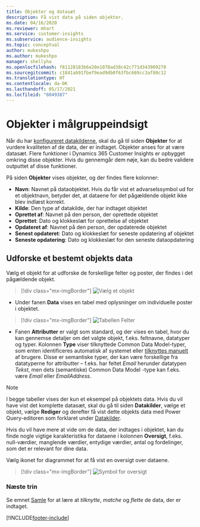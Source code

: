 ```yaml
---
title: Objekter og datasæt
description: Få vist data på siden objekter.
ms.date: 04/16/2020
ms.reviewer: mhart
ms.service: customer-insights
ms.subservice: audience-insights
ms.topic: conceptual
author: mukeshpo
ms.author: mukeshpo
manager: shellyha
ms.openlocfilehash: f81128183b6e20e1078ad38c42c771d343909270
ms.sourcegitcommit: c1841ab91fbef9ead9db0f63fbc669cc3af80c12
ms.translationtype: HT
ms.contentlocale: da-DK
ms.lasthandoff: 05/17/2021
ms.locfileid: "6049387"
---
```

# <a name="entities-in-audience-insights"></a>Objekter i målgruppeindsigt

Når du har [konfigureret datakilderne](data-sources.md), skal du gå til siden **Objekter** for at vurdere kvaliteten af de data, der er indtaget. Objekter anses for at være datasæt. Flere funktioner i Dynamics 365 Customer Insights er opbygget omkring disse objekter. Hvis du gennemgår dem nøje, kan du bedre validere outputtet af disse funktioner.

På siden **Objekter** vises objekter, og der findes flere kolonner:

- **Navn**: Navnet på dataobjektet. Hvis du får vist et advarselssymbol ud for et objektnavn, betyder det, at dataene for det pågældende objekt ikke blev indlæst korrekt.
- **Kilde**: Den type af datakilde, der har indtaget objektet
- **Oprettet af**: Navnet på den person, der oprettede objektet
- **Oprettet**: Dato og klokkeslæt for oprettelse af objektet
- **Opdateret af**: Navnet på den person, der opdaterede objektet
- **Senest opdateret**: Dato og klokkeslæt for seneste opdatering af objektet
- **Seneste opdatering**: Dato og klokkeslæt for den seneste dataopdatering

## <a name="exploring-a-specific-entitys-data"></a>Udforske et bestemt objekts data

Vælg et objekt for at udforske de forskellige felter og poster, der findes i det pågældende objekt.

> [!div class="mx-imgBorder"]
> ![Vælg et objekt](media/data-manager-entities-data.png "Vælge et objekt")

- Under fanen **Data** vises en tabel med oplysninger om individuelle poster i objektet.

> [!div class="mx-imgBorder"]
> ![Tabellen Felter](media/data-manager-entities-fields.PNG "Tabellen Felter")

- Fanen **Attributter** er valgt som standard, og der vises en tabel, hvor du kan gennemse detaljer om det valgte objekt, f.eks. feltnavne, datatyper og typer. Kolonnen **Type** viser tilknyttede Common Data Model-typer, som enten identificeres automatisk af systemet eller [tilknyttes manuelt](map-entities.md) af brugere. Disse er semantiske typer, der kan være forskellige fra datatyperne for attributter – f.eks. har feltet *Email* herunder datatypen *Tekst*, men dets (semantiske) Common Data Model -type kan f.eks. være *Email* eller *EmailAddress*.

> [!NOTE]
> I begge tabeller vises der kun et eksempel på objektets data. Hvis du vil have vist det komplette datasæt, skal du gå til siden **Datakilder**, vælge et objekt, vælge **Rediger** og derefter få vist dette objekts data med Power Query-editoren som forklaret under [Datakilder](data-sources.md).

Hvis du vil have mere at vide om de data, der indtages i objektet, kan du finde nogle vigtige karakteristika for dataene i kolonnen **Oversigt**, f.eks. null-værdier, manglende værdier, entydige værdier, antal og fordelinger, som det er relevant for dine data.

Vælg ikonet for diagrammet for at få vist en oversigt over dataene.

> [!div class="mx-imgBorder"]
> ![Symbol for oversigt](media/data-manager-entities-summary.png "Dataoversigtstabel")

### <a name="next-step"></a>Næste trin

Se emnet [Samle](data-unification.md) for at lære at *tilknytte*, *matche* og *flette* de data, der er indtaget.


[!INCLUDE[footer-include](../includes/footer-banner.md)]
